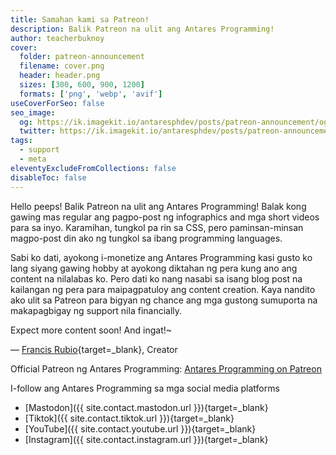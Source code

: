 ```yaml
---
title: Samahan kami sa Patreon!
description: Balik Patreon na ulit ang Antares Programming!
author: teacherbuknoy
cover:
  folder: patreon-announcement
  filename: cover.png
  header: header.png
  sizes: [300, 600, 900, 1200]
  formats: ['png', 'webp', 'avif']
useCoverForSeo: false
seo_image:
  og: https://ik.imagekit.io/antaresphdev/posts/patreon-announcement/og.png
  twitter: https://ik.imagekit.io/antaresphdev/posts/patreon-announcement/header.png
tags: 
  - support
  - meta
eleventyExcludeFromCollections: false
disableToc: false
---
```


Hello peeps! Balik Patreon na ulit ang Antares Programming!  Balak kong gawing mas regular ang pagpo-post ng infographics and mga short videos para sa inyo. Karamihan, tungkol pa rin sa CSS, pero paminsan-minsan magpo-post din ako ng tungkol sa ibang programming languages.

Sabi ko dati, ayokong i-monetize ang Antares Programming kasi gusto ko lang siyang gawing hobby at ayokong diktahan ng pera kung ano ang content na nilalabas ko. Pero dati ko nang nasabi sa isang blog post na kailangan ng pera para maipagpatuloy ang content creation. Kaya nandito ako ulit sa Patreon para bigyan ng chance ang mga gustong sumuporta na makapagbigay ng support nila financially.

Expect more content soon! And ingat!~

— [Francis Rubio](https://francisrub.io){target=_blank}, Creator

Official Patreon ng Antares Programming: <a class="primary inline button" href="#contact">Antares Programming on Patreon</a>

I-follow ang Antares Programming sa mga social media platforms

- [Mastodon]({{ site.contact.mastodon.url }}){target=_blank}
- [Tiktok]({{ site.contact.tiktok.url }}){target=_blank}
- [YouTube]({{ site.contact.youtube.url }}){target=_blank}
- [Instagram]({{ site.contact.instagram.url }}){target=_blank}